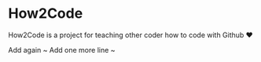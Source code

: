 # How2Code
How2Code is a project for teaching other coder how to code with Github ❤️

Add again ~
Add one more line ~